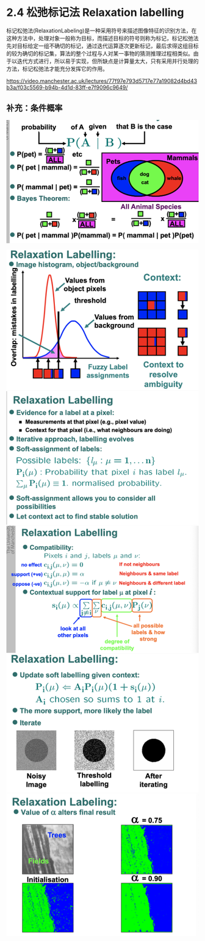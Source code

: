 # 2.4 松弛标记法 Relaxation labelling

标记松弛法(RelaxationLabeling)是一种采用符号来描述图像特征的识别方法，在这种方法中，处理对象一般称为目标，而描述目标的符号则称为标记，标记松弛法先对目标给定一组不确切的标记，通过迭代运算逐次更新标记，最后求得这组目标的较为确切的标记集，算法的整个过程与人对某一事物的猜测推理过程相类似。由于以迭代方式进行，所以易于实现，但所缺点是计算量太大，只有采用并行处理的方法，标记松弛法才能充分发挥它的作用。

https://video.manchester.ac.uk/lectures/77f97e793d5717e77a19082d4bd43b3a/f03c5569-b94b-4d1d-83ff-e7f9096c9649/

## 补充：条件概率
![](2.4%20%E6%9D%BE%E5%BC%9B%E6%A0%87%E8%AE%B0%E6%B3%95%20Relaxation%20labelling/%E6%88%AA%E5%B1%8F2021-04-25%2016.03.31.png)

![](2.4%20%E6%9D%BE%E5%BC%9B%E6%A0%87%E8%AE%B0%E6%B3%95%20Relaxation%20labelling/%E6%88%AA%E5%B1%8F2021-04-25%2016.17.38.png)
![](2.4%20%E6%9D%BE%E5%BC%9B%E6%A0%87%E8%AE%B0%E6%B3%95%20Relaxation%20labelling/%E6%88%AA%E5%B1%8F2021-04-25%2016.17.46.png)
![](2.4%20%E6%9D%BE%E5%BC%9B%E6%A0%87%E8%AE%B0%E6%B3%95%20Relaxation%20labelling/%E6%88%AA%E5%B1%8F2021-04-25%2016.17.57.png)
![](2.4%20%E6%9D%BE%E5%BC%9B%E6%A0%87%E8%AE%B0%E6%B3%95%20Relaxation%20labelling/%E6%88%AA%E5%B1%8F2021-04-25%2016.18.11.png)
![](2.4%20%E6%9D%BE%E5%BC%9B%E6%A0%87%E8%AE%B0%E6%B3%95%20Relaxation%20labelling/%E6%88%AA%E5%B1%8F2021-04-25%2016.18.20.png)




